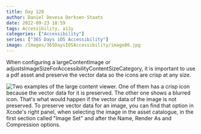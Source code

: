 ```yaml
---
title: Day 128
author: Daniel Devesa Derksen-Staats
date: 2022-09-23 18:59
tags: Accessibility, a11y
categories: ["Accessibility"]
series: ["365 Days iOS Accessibility"]
image: /Images/365DaysIOSAccessibility/image86.jpg
---
```


When configuring a largeContentImage or adjustsImageSizeForAccessibilityContentSizeCategory, it is important to use a pdf asset and preserve the vector data so the icons are crisp at any size.

![Two examples of the large content viewer. One of them has a crisp icon because the vector data for it is preserved. The other one shows a blurred icon. That's what would happen if the vector data of the image is not preserved. To preserve vector data for an image, you can find that option in Xcode's right panel, when selecting the image in the asset catalogue, in the first section called "Image Set" and after the Name, Render As and Compression options. ](/Images/365DaysIOSAccessibility/image86.jpg)